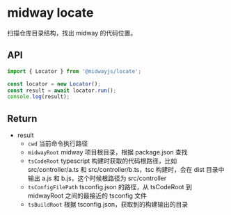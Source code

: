 # midway locate

扫描仓库目录结构，找出 midway 的代码位置。

## API

```ts
import { Locator } from '@midwayjs/locate';

const locator = new Locator();
const result = await locator.run();
console.log(result);
```

## Return

- result
  - `cwd` 当前命令执行路径
  - `midwayRoot` midway 项目根目录，根据 package.json 查找
  - `tsCodeRoot` typescript 构建时获取的代码根路径，比如 src/controller/a.ts 和 src/controller/b.ts，tsc 构建时，会在 dist 目录中输出 a.js 和 b.js，这个时候根路径为 src/controller
  - `tsConfigFilePath` tsconfig.json 的路径，从 tsCodeRoot 到 midwayRoot 之间的最接近的 tsconfig 文件
  - `tsBuildRoot` 根据 tsconfig.json，获取到的构建输出的目录

